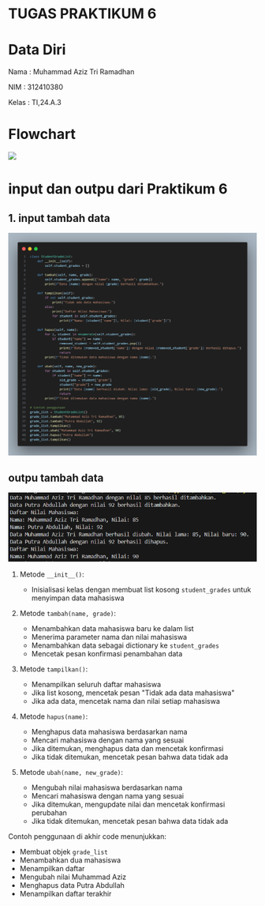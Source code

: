 # TUGAS PRAKTIKUM 6
# Data Diri

Nama : Muhammad Aziz Tri Ramadhan

NIM : 312410380

Kelas : TI,24.A.3

# Flowchart 

<img src="flowchart06.png">

# input dan outpu dari Praktikum 6

## 1. input tambah data 

<img src="input.png">

## outpu tambah data 

<img src="output.png">


1. Metode `__init__()`:
   - Inisialisasi kelas dengan membuat list kosong `student_grades` untuk menyimpan data mahasiswa

2. Metode `tambah(name, grade)`:
   - Menambahkan data mahasiswa baru ke dalam list
   - Menerima parameter nama dan nilai mahasiswa
   - Menambahkan data sebagai dictionary ke `student_grades`
   - Mencetak pesan konfirmasi penambahan data

3. Metode `tampilkan()`:
   - Menampilkan seluruh daftar mahasiswa
   - Jika list kosong, mencetak pesan "Tidak ada data mahasiswa"
   - Jika ada data, mencetak nama dan nilai setiap mahasiswa

4. Metode `hapus(name)`:
   - Menghapus data mahasiswa berdasarkan nama
   - Mencari mahasiswa dengan nama yang sesuai
   - Jika ditemukan, menghapus data dan mencetak konfirmasi
   - Jika tidak ditemukan, mencetak pesan bahwa data tidak ada

5. Metode `ubah(name, new_grade)`:
   - Mengubah nilai mahasiswa berdasarkan nama
   - Mencari mahasiswa dengan nama yang sesuai
   - Jika ditemukan, mengupdate nilai dan mencetak konfirmasi perubahan
   - Jika tidak ditemukan, mencetak pesan bahwa data tidak ada

Contoh penggunaan di akhir code menunjukkan:
- Membuat objek `grade_list`
- Menambahkan dua mahasiswa
- Menampilkan daftar
- Mengubah nilai Muhammad Aziz
- Menghapus data Putra Abdullah
- Menampilkan daftar terakhir

